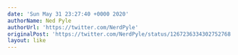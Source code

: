 ```yaml
---
date: 'Sun May 31 23:27:40 +0000 2020'
authorName: Ned Pyle
authorUrl: 'https://twitter.com/NerdPyle'
originalPost: 'https://twitter.com/NerdPyle/status/1267236334302752768'
layout: like
---
```

